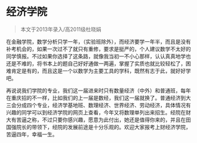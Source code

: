 
# 经济学院  

> 本文于2013年录入/高2011级杜晓娟  

在金融学院，数学分析只学一年，（实验班除外），而经济要学一年半，而且是没有补考机会的，如果一次过不了就只有重修，要求是挺严的，个人建议数学不太好的同学慎报。不过如果你选择了这条路，就像我当初一不小心那样，认认真真地学也还是不难的，将书本上的题自己好好通做一两遍，掌握了实质也就比较轻松了，困难肯定是有的，而且这是一个以数学为主要工具的学科，既然有志于此，就好好学吧。

再说说我们学院的专业，我们这一届进来时只有数量经济（中外）和普通班，每年在重庆招的不一样，比如我们的上一届是数经，我们这一届就换了。普通经济到大三会分成四个专业，经济学基地班、数理经济、世界经济、劳动经济，具体情况有兴趣的同学可以到经济学院的网页上查看，今年又将数理单列出来招生。经院在财大有苦逼之称，不过只要你感兴趣，愿意为此付出，她还是值得你来的，并且在田国强院长的带领下，经院的发展前途是十分乐观的。欢迎大家报考上财经济学院，苦逼四年，幸福一生。


